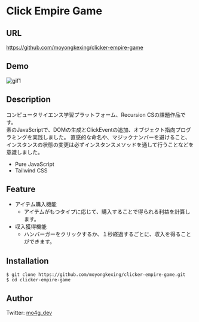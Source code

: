 # Click Empire Game
## URL
https://github.com/moyongkexing/clicker-empire-game

## Demo
![gif1](https://user-images.githubusercontent.com/77483402/118357951-8b8f5080-b5b7-11eb-9458-951be751b572.gif)

## Description
コンピュータサイエンス学習プラットフォーム、Recursion CSの課題作品です。  
素のJavaScriptで、DOMの生成とClickEventの追加、オブジェクト指向プログラミングを実践しました。
直感的な命名や、マジックナンバーを避けること、インスタンスの状態の変更は必ずインスタンスメソッドを通して行うことなどを意識しました。

- Pure JavaScript
- Tailwind CSS

## Feature
- アイテム購入機能
  - アイテムがもつタイプに応じて、購入することで得られる利益を計算します。
- 収入獲得機能
  - ハンバーガーをクリックするか、１秒経過するごとに、収入を得ることができます。
  
## Installation
```
$ git clone https://github.com/moyongkexing/clicker-empire-game.git
$ cd clicker-empire-game
```

## Author
Twitter: [mo4g_dev](https://twitter.com/mo4g_dev)
